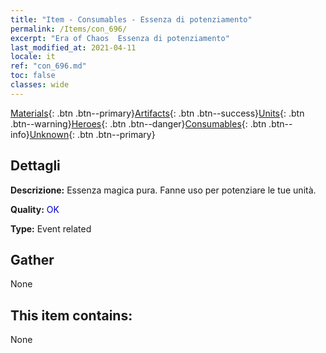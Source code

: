 ```yaml
---
title: "Item - Consumables - Essenza di potenziamento"
permalink: /Items/con_696/
excerpt: "Era of Chaos  Essenza di potenziamento"
last_modified_at: 2021-04-11
locale: it
ref: "con_696.md"
toc: false
classes: wide
---
```

 [Materials](/it/Items/){: .btn .btn--primary}[Artifacts](/it/Items/Artifacts/){: .btn .btn--success}[Units](/it/Items/Units/){: .btn .btn--warning}[Heroes](/it/Items/Heroes/){: .btn .btn--danger}[Consumables](/it/Items/Consumables/){: .btn .btn--info}[Unknown](/it/Items/Unknown/){: .btn .btn--primary}

## Dettagli
 **Descrizione:** Essenza magica pura. Fanne uso per potenziare le tue unità.

 **Quality:** <span style="color: #0000CD">OK</span>

 **Type:** Event related

## Gather

  None

## This item contains:

  None

